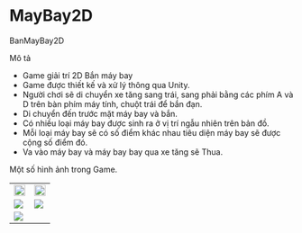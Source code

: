 # MayBay2D
 BanMayBay2D

Mô tả
 - Game giải trí 2D Bắn máy bay
 - Game được thiết kế và xử lý thông qua Unity.
 - Người chơi sẽ di chuyển xe tăng sang trái, sang phải bằng các phím A và D trên bàn phím máy tính, chuột trái để bắn đạn.
 - Di chuyển đến trước mặt máy bay và bắn.
 - Có nhiều loại máy bay được sinh ra ở vị trí ngẫu nhiên trên bản đồ.
 - Mỗi loại máy bay sẽ có số điểm khác nhau tiêu diện máy bay sẽ được cộng số điểm đó.
 - Va vào máy bay và máy bay bay qua xe tăng sẽ Thua.
   
Một số hình ảnh trong Game.
<table>
  <tr>
    <td><img src="./Assets/Images/IMG_E1079.JPG" width="100%"/></td>
    <td><img src="./Assets/Images/IMG_E1080.JPG" width="100%"/></td>
  </tr>
  <tr>
    <td><img src="./Assets/Images/IMG_E1081.JPG"/></td>
    <td><img src="./Assets/Images/IMG_E1082.JPG"></td>
  </tr>
  <tr>
    <td><img src="./Assets/Images/IMG_E1083.JPG"/></td>
    <td></td>
  </tr>
</table>
